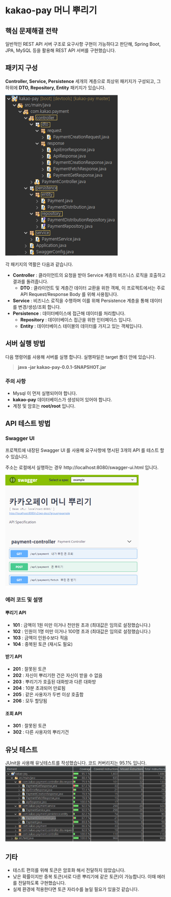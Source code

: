 # kakao-pay 머니 뿌리기


## 핵심 문제해결 전략
일반적인 REST API 서버 구조로 요구사항 구현이 가능하다고 판단해, Spring Boot, JPA, MySQL 등을 활용해 REST API 서버를 구현했습니다.

## 패키지 구성
**Controller, Service, Persistence** 세개의 계층으로 최상위 패키지가 구성되고, 그 하위에 **DTO, Repository, Entity** 패키지가 있습니다.

![Alt text](https://raw.githubusercontent.com/yoseong/kakao-pay/master/src/main/resources/static/img/pakage-hierarchy.PNG)

각 패키지의 역활은 다음과 같습니다. 
* **Controller** : 클라이언트의 요청을 받아 Service 계층의 비즈니스 로직을 호출하고 결과를 돌려줍니다.
  * **DTO** : 클라이언트 및 계층간 데이터 교환을 위한 객체, 이 프로젝트에서는 주로 API Request/Response Body 를 위해 사용됩니다.
* **Service** : 비즈니스 로직을 수행하며 이를 위해 Persistence 계층을 통해 데이터를 변경/생성/조회 합니다.
* **Persistence** : 데이터베이스에 접근해 데이터를 처리합니다. 
  * **Repository** : 데이터베이스 접근을 위한 인터페이스 입니다.
  * **Entity** : 데이터베이스 테이블의 데이터를 가지고 있는 객체입니다. 

## 서버 실행 방법
다음 명령어를 사용해 서버를 실행 합니다. 실행파일은 target 폴더 안에 있습니다.
> **java -jar kakao-pay-0.0.1-SNAPSHOT.jar**

### 주의 사항
* Mysql 이 먼저 실행되어야 합니다.
* **kakao-pay** 데이터베이스가 생성되어 있어야 합니다. 
* 계정 및 암호는 **root/root** 입니다.


## API 테스트 방법

### Swagger UI
프로젝트에 내장된 Swagger UI 를 사용해 요구사항에 명시된 3개의 API 를 테스트 할 수 있습니다.

주소는 로컬에서 실행하는 경우 http://localhost:8080/swagger-ui.html 입니다.

![Alt text](https://raw.githubusercontent.com/yoseong/kakao-pay/master/src/main/resources/static/img/swagger-ui.PNG)

### 에러 코드 및 설명
#### 뿌리기 API
* **101** : 금액이 1원 미만 이거나 천만원 초과 (최대값은 임의로 설정했습니다.)
* **102** : 인원이 1명 미만 이거나 100명 초과 (최대값은 임의로 설정했습니다.)
* **103** : 금액이 인원수보다 적음
* **104** : 중복된 토큰 (재시도 필요)
#### 받기 API
* **201** : 잘못된 토큰
* **202** : 자신이 뿌리기한 건은 자신이 받을 수 없음
* **203** : 뿌리기가 호출된 대화방과 다른 대화방
* **204** : 10분 초과되어 만료됨
* **205** : 같은 사용자가 두번 이상 호출함
* **206** : 모두 할당됨
#### 조회 API
* **301** : 잘못된 토큰 
* **302** : 다른 사용자의 뿌리기건 
## 유닛 테스트 
JUnit을 사용해 유닛테스트를 작성했습니다. 코드 커버리지는 95.1% 입니다.
![Alt text](https://raw.githubusercontent.com/yoseong/kakao-pay/master/src/main/resources/static/img/code-coverage.PNG)


## 기타
* 테스트 편의를 위해 토큰은 암호화 해서 전달하지 않았습니다.
* 낮은 확률이지만 중복 토큰(서로 다른 뿌리기에 같은 토큰)이 가능합니다. 이때 에러를 전달하도록 구현했습니다. 
* 실제 환경에 적용한다면 토큰 자리수를 늘일 필요가 있을것 같습니다. 

